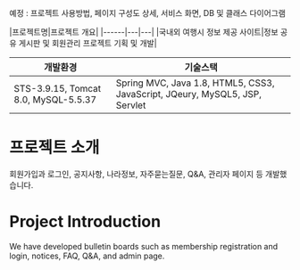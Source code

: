 예정 : 프로젝트 사용방법, 페이지 구성도 상세, 서비스 화면, DB 및 클래스 다이어그램

|프로젝트명|프로젝트 개요|
|------|---|---|
|국내외 여행시 정보 제공 사이트|정보 공유 게시판 및 회원관리 프로젝트 기획 및 개발|


|개발환경|기술스택|
|------|---|
|STS-3.9.15, Tomcat 8.0, MySQL-5.5.37|Spring MVC, Java 1.8, HTML5, CSS3, JavaScript, JQeury, MySQL5, JSP, Servlet|

# 프로젝트 소개

회원가입과 로그인, 공지사항, 나라정보, 자주묻는질문, Q&A, 관리자 페이지 등 개발했습니다.

# Project Introduction

We have developed bulletin boards such as membership registration and login, notices, FAQ, Q&A, and admin page.
